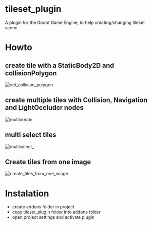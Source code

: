 # tileset_plugin
A plugin for the Godot Game Engine, to help creating/changing tileset scene.

# Howto
## create tile with a StaticBody2D and collisionPolygon
![set_collision_polygon](https://user-images.githubusercontent.com/10463138/91659857-b6418380-ead2-11ea-8cac-268a4819fc1a.gif)
## create multiple tiles with Collision, Navigation and LightOccluder nodes
![multicreate](https://user-images.githubusercontent.com/10463138/91659815-8f834d00-ead2-11ea-99af-6179c5f10008.gif)
## multi select tiles
![multiselect_](https://user-images.githubusercontent.com/10463138/91659800-77abc900-ead2-11ea-8fb2-232ae6c0e175.gif)
## Create tiles from one image
![create_tiles_from_one_image](https://user-images.githubusercontent.com/10463138/91659790-66fb5300-ead2-11ea-8ea7-9537cc5e3d4d.gif)

# Instalation
- create addons folder in project
- copy tileset_plugin folder into addons folder
- open project settings and activate plugin


